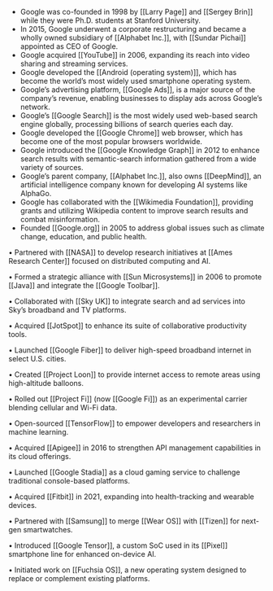   

- Google was co-founded in 1998 by [[Larry Page]] and [[Sergey Brin]] while they were Ph.D. students at Stanford University.
- In 2015, Google underwent a corporate restructuring and became a wholly owned subsidiary of [[Alphabet Inc.]], with [[Sundar Pichai]] appointed as CEO of Google. 
- Google acquired [[YouTube]] in 2006, expanding its reach into video sharing and streaming services.
- Google developed the [[Android (operating system)]], which has become the world’s most widely used smartphone operating system.
- Google’s advertising platform, [[Google Ads]], is a major source of the company’s revenue, enabling businesses to display ads across Google’s network.
- Google’s [[Google Search]] is the most widely used web-based search engine globally, processing billions of search queries each day.
- Google developed the [[Google Chrome]] web browser, which has become one of the most popular browsers worldwide.
- Google introduced the [[Google Knowledge Graph]] in 2012 to enhance search results with semantic-search information gathered from a wide variety of sources. 
- Google’s parent company, [[Alphabet Inc.]], also owns [[DeepMind]], an artificial intelligence company known for developing AI systems like AlphaGo.
- Google has collaborated with the [[Wikimedia Foundation]], providing grants and utilizing Wikipedia content to improve search results and combat misinformation.
- Founded [[Google.org]] in 2005 to address global issues such as climate change, education, and public health.

• Partnered with [[NASA]] to develop research initiatives at [[Ames Research Center]] focused on distributed computing and AI.

• Formed a strategic alliance with [[Sun Microsystems]] in 2006 to promote [[Java]] and integrate the [[Google Toolbar]].

• Collaborated with [[Sky UK]] to integrate search and ad services into Sky’s broadband and TV platforms.

• Acquired [[JotSpot]] to enhance its suite of collaborative productivity tools.

• Launched [[Google Fiber]] to deliver high-speed broadband internet in select U.S. cities.

• Created [[Project Loon]] to provide internet access to remote areas using high-altitude balloons.

• Rolled out [[Project Fi]] (now [[Google Fi]]) as an experimental carrier blending cellular and Wi-Fi data.

• Open-sourced [[TensorFlow]] to empower developers and researchers in machine learning.

• Acquired [[Apigee]] in 2016 to strengthen API management capabilities in its cloud offerings.

• Launched [[Google Stadia]] as a cloud gaming service to challenge traditional console-based platforms.

• Acquired [[Fitbit]] in 2021, expanding into health-tracking and wearable devices.

• Partnered with [[Samsung]] to merge [[Wear OS]] with [[Tizen]] for next-gen smartwatches.

• Introduced [[Google Tensor]], a custom SoC used in its [[Pixel]] smartphone line for enhanced on-device AI.

• Initiated work on [[Fuchsia OS]], a new operating system designed to replace or complement existing platforms.